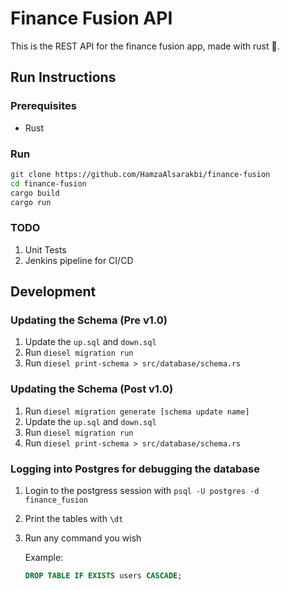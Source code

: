 # Finance Fusion API

This is the REST API for the finance fusion app, made with rust 🚀.

## Run Instructions

### Prerequisites

- Rust

### Run

```bash
git clone https://github.com/HamzaAlsarakbi/finance-fusion
cd finance-fusion
cargo build
cargo run
```

### TODO

1. Unit Tests
2. Jenkins pipeline for CI/CD

## Development

### Updating the Schema (Pre v1.0)

1. Update the `up.sql` and `down.sql`
2. Run `diesel migration run`
3. Run `diesel print-schema > src/database/schema.rs`

### Updating the Schema (Post v1.0)

1. Run `diesel migration generate [schema update name]`
2. Update the `up.sql` and `down.sql`
3. Run `diesel migration run`
4. Run `diesel print-schema > src/database/schema.rs`

### Logging into Postgres for debugging the database

1. Login to the postgress session with `psql -U postgres -d finance_fusion`
2. Print the tables with `\dt`
3. Run any command you wish

    Example:

    ```sql
    DROP TABLE IF EXISTS users CASCADE;
    ```
